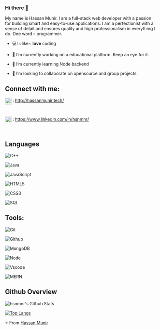 
  
  

### Hi there 👋

  

My name is Hassan Munir. I am a full-stack web developer with a passion for building smart and easy-to-use applications. I am a perfectionist with a sense of detail and ensures quality and high professionalism in everything I do. One word – programmer.

  

-  💻I ~like~ **love** coding

- 🔭 I’m currently working on a educational platform. Keep an eye for it.

- 🌱 I’m currently learning Node backend

- 👯 I’m looking to collaborate on opensource and group projects.

  

## Connect with me:

  

[<img align="left" alt="hsnmnr" width="22px" src="https://img.icons8.com/ios-glyphs/240/000000/github.png" />][website]: http://hassanmunir.tech/

<br  />

[<img align="left" alt="hsnmnr" width="22px" src="https://img.icons8.com/ios-filled/50/000000/linkedin.png" />][website]: https://www.linkedin.com/in/hsnmnr/

<br  />

  

## Languages

  

![C++](https://img.shields.io/badge/-C++-000000?style=flat&logo=c%2B%2B)

![Java](https://img.shields.io/badge/-Java-000000?style=flat&logo=java)

![JavaScript](https://img.shields.io/badge/-JavaScript-000000?style=flat&logo=javascript)

![HTML5](https://img.shields.io/badge/-HTML5-000000?style=flat&logo=html5)

![CSS3](https://img.shields.io/badge/-CSS-000000?style=flat&logo=css3)

![SQL](https://img.shields.io/badge/-SQL-000000?style=flat&logo=mysql)

  

## Tools:

  

![Git](https://img.shields.io/badge/-Git-000000?style=flat&logo=git)

![Github](https://img.shields.io/badge/-Github-000000?style=flat&logo=github) <br  />

![MongoDB](https://img.shields.io/badge/-MongoDB-000000?style=flat&logo=mongodb)

![Node](https://img.shields.io/badge/-Node-000000?style=flat&logo=node.js) <br  />

![Vscode](https://img.shields.io/badge/-Vscode-000000?style=flat&logo=Vscode)<br  />

![MERN](https://img.shields.io/badge/MERN-black) <br  />

  

## Github Overview

  

<img  align="left"  alt="hsnmnr's Github Stats"  src="https://github-readme-stats.vercel.app/api?username=hsnmnr&show_icons=true"  />  &nbsp;

[![Top Langs](https://github-readme-stats.vercel.app/api/top-langs/?username=hsnmnr)](https://github.com/hsnmnr/github-readme-stats)

  
  
  

⭐️ From [Hassan Munir](https://github.com/hsnmnr)

  
[website]: http://hassanmunir.tech/

[twitter]: https://twitter.com/Furqan_say

[facebook]: https://www.facebook.com/furqan.ashraf.me/
